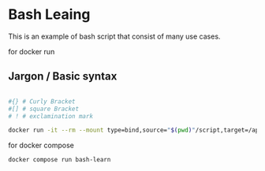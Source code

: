 # Bash Leaing

This is an example of bash script that consist of many use cases.

for docker run

## Jargon / Basic syntax

```bash

#{} # Curly Bracket
#[] # square Bracket
# ! # exclamination mark

```

```sh
docker run -it --rm --mount type=bind,source="$(pwd)"/script,target=/app bash
```

for docker compose

```sh
docker compose run bash-learn
```
